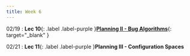 ```yaml
---
title: Week 6
---
```

02/19
: **Lec 10**{: .label .label-purple }[**Planning II - Bug Algorithms**](/CSCI5551-Spr24/assets/slides/lec10_planning_II_bugs.pdf){: target="_blank" }

02/21
: **Lec 11**{: .label .label-purple }**Planning III - Configuration Spaces**
